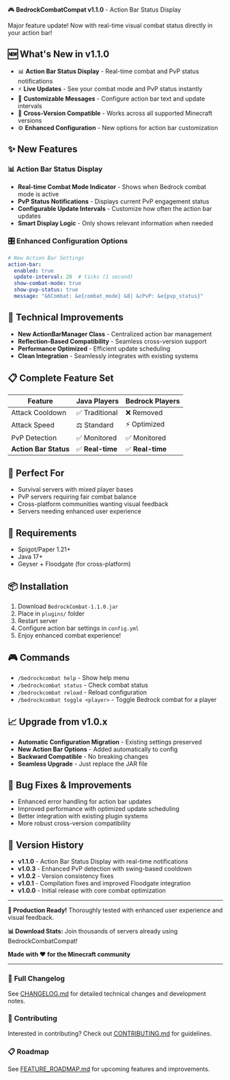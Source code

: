 🎮 **BedrockCombatCompat v1.1.0** - Action Bar Status Display

Major feature update! Now with real-time visual combat status directly in your action bar!

## 🆕 **What's New in v1.1.0**
- 📊 **Action Bar Status Display** - Real-time combat and PvP status notifications
- ⚡ **Live Updates** - See your combat mode and PvP status instantly
- 🎨 **Customizable Messages** - Configure action bar text and update intervals
- 🔄 **Cross-Version Compatible** - Works across all supported Minecraft versions
- ⚙️ **Enhanced Configuration** - New options for action bar customization

## ✨ **New Features**

### 📊 Action Bar Status Display
- **Real-time Combat Mode Indicator** - Shows when Bedrock combat mode is active
- **PvP Status Notifications** - Displays current PvP engagement status
- **Configurable Update Intervals** - Customize how often the action bar updates
- **Smart Display Logic** - Only shows relevant information when needed

### 🎛️ Enhanced Configuration Options
```yaml
# New Action Bar Settings
action-bar:
  enabled: true
  update-interval: 20  # ticks (1 second)
  show-combat-mode: true
  show-pvp-status: true
  message: "&6Combat: &e{combat_mode} &8| &cPvP: &e{pvp_status}"
```

## 🔧 **Technical Improvements**
- **New ActionBarManager Class** - Centralized action bar management
- **Reflection-Based Compatibility** - Seamless cross-version support
- **Performance Optimized** - Efficient update scheduling
- **Clean Integration** - Seamlessly integrates with existing systems

## 📋 **Complete Feature Set**
| Feature | Java Players | Bedrock Players |
|---------|--------------|-----------------|
| Attack Cooldown | ✅ Traditional | ❌ Removed |
| Attack Speed | ⚖️ Standard | ⚡ Optimized |
| PvP Detection | ✅ Monitored | ✅ Monitored |
| **Action Bar Status** | ✅ **Real-time** | ✅ **Real-time** |

## 🎯 **Perfect For**
- Survival servers with mixed player bases
- PvP servers requiring fair combat balance
- Cross-platform communities wanting visual feedback
- Servers needing enhanced user experience

## 🔧 **Requirements**
- Spigot/Paper 1.21+
- Java 17+
- Geyser + Floodgate (for cross-platform)

## 📦 **Installation**
1. Download `BedrockCombat-1.1.0.jar`
2. Place in `plugins/` folder
3. Restart server
4. Configure action bar settings in `config.yml`
5. Enjoy enhanced combat experience!

## 🎮 **Commands**
- `/bedrockcombat help` - Show help menu
- `/bedrockcombat status` - Check combat status
- `/bedrockcombat reload` - Reload configuration
- `/bedrockcombat toggle <player>` - Toggle Bedrock combat for a player

## 📈 **Upgrade from v1.0.x**
- **Automatic Configuration Migration** - Existing settings preserved
- **New Action Bar Options** - Added automatically to config
- **Backward Compatible** - No breaking changes
- **Seamless Upgrade** - Just replace the JAR file

## 🐛 **Bug Fixes & Improvements**
- Enhanced error handling for action bar updates
- Improved performance with optimized update scheduling
- Better integration with existing plugin systems
- More robust cross-version compatibility

## 🔄 **Version History**
- **v1.1.0** - Action Bar Status Display with real-time notifications
- **v1.0.3** - Enhanced PvP detection with swing-based cooldown
- **v1.0.2** - Version consistency fixes
- **v1.0.1** - Compilation fixes and improved Floodgate integration
- **v1.0.0** - Initial release with core combat optimization

---

**🌟 Production Ready!** Thoroughly tested with enhanced user experience and visual feedback.

**📊 Download Stats:** Join thousands of servers already using BedrockCombatCompat!

**Made with ❤️ for the Minecraft community**

---

### 📝 **Full Changelog**
See [CHANGELOG.md](CHANGELOG.md) for detailed technical changes and development notes.

### 🤝 **Contributing**
Interested in contributing? Check out [CONTRIBUTING.md](CONTRIBUTING.md) for guidelines.

### 📋 **Roadmap**
See [FEATURE_ROADMAP.md](FEATURE_ROADMAP.md) for upcoming features and improvements.